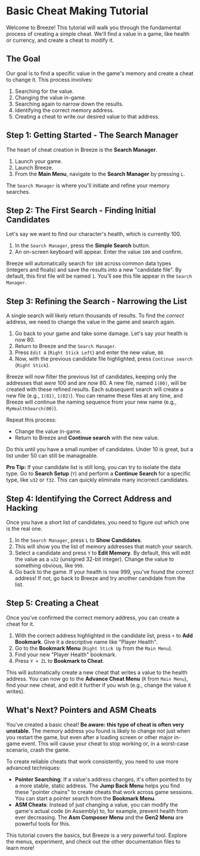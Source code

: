 # Basic Cheat Making Tutorial

Welcome to Breeze! This tutorial will walk you through the fundamental process of creating a simple cheat. We'll find a value in a game, like health or currency, and create a cheat to modify it.

## The Goal

Our goal is to find a specific value in the game's memory and create a cheat to change it. This process involves:
1.  Searching for the value.
2.  Changing the value in-game.
3.  Searching again to narrow down the results.
4.  Identifying the correct memory address.
5.  Creating a cheat to write our desired value to that address.

## Step 1: Getting Started - The Search Manager

The heart of cheat creation in Breeze is the **Search Manager**.

1.  Launch your game.
2.  Launch Breeze.
3.  From the **Main Menu**, navigate to the **Search Manager** by pressing `L`.

The `Search Manager` is where you'll initiate and refine your memory searches.

## Step 2: The First Search - Finding Initial Candidates

Let's say we want to find our character's health, which is currently 100.

1.  In the `Search Manager`, press the **Simple Search** button.
2.  An on-screen keyboard will appear. Enter the value `100` and confirm.

Breeze will automatically search for `100` across common data types (integers and floats) and save the results into a new "candidate file". By default, this first file will be named `1`. You'll see this file appear in the `Search Manager`.

## Step 3: Refining the Search - Narrowing the List

A single search will likely return thousands of results. To find the *correct* address, we need to change the value in the game and search again.

1.  Go back to your game and take some damage. Let's say your health is now 80.
2.  Return to Breeze and the `Search Manager`.
3.  Press `Edit A` (`Right Stick Left`) and enter the new value, `80`.
4.  Now, with the previous candidate file highlighted, press `Continue search` (`Right Stick`).

Breeze will now filter the previous list of candidates, keeping only the addresses that *were* 100 and are *now* 80. A new file, named `1(00)`, will be created with these refined results. Each subsequent search will create a new file (e.g., `1(01)`, `1(02)`). You can rename these files at any time, and Breeze will continue the naming sequence from your new name (e.g., `MyHealthSearch(00)`).

Repeat this process:
*   Change the value in-game.
*   Return to Breeze and **Continue search** with the new value.

Do this until you have a small number of candidates. Under 10 is great, but a list under 50 can still be manageable.

**Pro Tip:** If your candidate list is still long, you can try to isolate the data type. Go to **Search Setup** (`Y`) and perform a **Continue Search** for a specific type, like `u32` or `f32`. This can quickly eliminate many incorrect candidates.

## Step 4: Identifying the Correct Address and Hacking

Once you have a short list of candidates, you need to figure out which one is the real one.

1.  In the `Search Manager`, press `L` to **Show Candidates**.
2.  This will show you the list of memory addresses that match your search.
3.  Select a candidate and press `Y` to **Edit Memory**. By default, this will edit the value as a `u32` (unsigned 32-bit integer). Change the value to something obvious, like `999`.
4.  Go back to the game. If your health is now 999, you've found the correct address! If not, go back to Breeze and try another candidate from the list.

## Step 5: Creating a Cheat

Once you've confirmed the correct memory address, you can create a cheat for it.

1.  With the correct address highlighted in the candidate list, press `+` to **Add Bookmark**. Give it a descriptive name like "Player Health".
2.  Go to the **Bookmark Menu** (`Right Stick Up` from the `Main Menu`).
3.  Find your new "Player Health" bookmark.
4.  Press `Y + ZL` to **Bookmark to Cheat**.

This will automatically create a new cheat that writes a value to the health address. You can now go to the **Advance Cheat Menu** (`R` from `Main Menu`), find your new cheat, and edit it further if you wish (e.g., change the value it writes).

## What's Next? Pointers and ASM Cheats

You've created a basic cheat! **Be aware: this type of cheat is often very unstable.** The memory address you found is likely to change not just when you restart the game, but even after a loading screen or other major in-game event. This will cause your cheat to stop working or, in a worst-case scenario, crash the game.

To create reliable cheats that work consistently, you need to use more advanced techniques:

*   **Pointer Searching**: If a value's address changes, it's often pointed to by a more stable, static address. The **Jump Back Menu** helps you find these "pointer chains" to create cheats that work across game sessions. You can start a pointer search from the **Bookmark Menu**.
*   **ASM Cheats**: Instead of just changing a value, you can modify the game's actual code (in Assembly) to, for example, prevent health from ever decreasing. The **Asm Composer Menu** and the **Gen2 Menu** are powerful tools for this.

This tutorial covers the basics, but Breeze is a very powerful tool. Explore the menus, experiment, and check out the other documentation files to learn more!